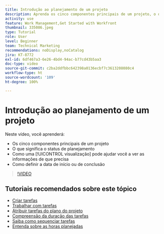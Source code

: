 ```yaml
---
title: Introdução ao planejamento de um projeto
description: Aprenda os cinco componentes principais de um projeto, o que significa o status, como uma [!UICONTROL visualização] pode ajudar você a ver informações relevantes e como definir a data de início ou de vencimento.
activity: use
feature: Work Management,Get Started with Workfront
thumbnail: 335086.jpeg
type: Tutorial
role: User
level: Beginner
team: Technical Marketing
recommendations: noDisplay,noCatalog
jira: KT-8772
exl-id: 6df467a3-6e26-4bd4-94ac-b77cd43b5aa3
doc-type: video
source-git-commit: c2ba2ddfbbc642398a0136ecbf7c3613208080c4
workflow-type: ht
source-wordcount: '109'
ht-degree: 100%

---
```


# Introdução ao planejamento de um projeto

Neste vídeo, você aprenderá:

* Os cinco componentes principais de um projeto
* O que significa o status de planejamento
* Como uma [!UICONTROL visualização] pode ajudar você a ver as informações de que precisa
* Como definir a data de início ou de conclusão

>[!VIDEO](https://video.tv.adobe.com/v/335086/?quality=12&learn=on)

## Tutoriais recomendados sobre este tópico

* [Criar tarefas](https://experienceleague.adobe.com/docs/workfront-learn/tutorials-workfront/manage-work/tasks/how-to-create-tasks.html?lang=pt-BR)
* [Trabalhar com tarefas](https://experienceleague.adobe.com/docs/workfront-learn/tutorials-workfront/manage-work/tasks/work-with-tasks.html?lang=pt-BR)
* [Atribuir tarefas do plano do projeto](https://experienceleague.adobe.com/docs/workfront-learn/tutorials-workfront/manage-work/tasks/assign-tasks-from-the-project-plan.html?lang=pt-BR)
* [Compreensão da duração das tarefas](https://experienceleague.adobe.com/docs/workfront-learn/tutorials-workfront/manage-work/tasks/understand-task-durations.html?lang=pt-BR)
* [Saiba como sequenciar tarefas](https://experienceleague.adobe.com/docs/workfront-learn/tutorials-workfront/manage-work/tasks/learn-to-sequence-tasks.html?lang=pt-BR)
* [Entenda sobre as horas planejadas](https://experienceleague.adobe.com/docs/workfront-learn/tutorials-workfront/manage-work/tasks/understand-planned-hours.html?lang=pt-BR)
